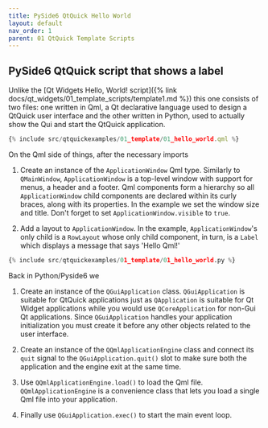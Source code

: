 ```yaml
---
title: PySide6 QtQuick Hello World
layout: default
nav_order: 1
parent: 01 QtQuick Template Scripts
---
```


## PySide6 QtQuick script that shows a label

Unlike the [Qt Widgets Hello, World! script]({% link docs/qt_widgets/01_template_scripts/template1.md %}) this one consists of two files: one written in Qml, a Qt declarative language used to design a QtQuick user interface and the other written in Python, used to actually show the Qui and start the QtQuick application.

```qml
{% include src/qtquickexamples/01_template/01_hello_world.qml %}
```

On the Qml side of things, after the necessary imports

1. Create an instance of the `ApplicationWindow` Qml type. Similarly to `QMainWindow`, `ApplicationWindow` is a top-level window with support for menus, a header and a footer. Qml components form a hierarchy so all `ApplicationWindow` child components are declared within its curly braces, along with its properties. In the example we set the window size and title. Don't forget to set `ApplicationWindow.visible` to `true`.

2. Add a layout to `ApplicationWindow`. In the example, `ApplicationWindow`'s only child is a `RowLayout` whose only child component, in turn, is a `Label` which displays a message that says 'Hello Qml!'

```python
{% include src/qtquickexamples/01_template/01_hello_world.py %}
```


Back in Python/Pyside6 we

1. Create an instance of the `QGuiApplication` class. `QGuiApplication` is suitable for QtQuick applications just as `QApplication` is suitable for Qt Widget applications while you would use `QCoreApplication` for non-Gui Qt applications. Since `QGuiApplication` handles your application initialization you must create it before any other objects related to the user interface.

2. Create an instance of the `QQmlApplicationEngine` class and connect its `quit` signal to the `QGuiApplication.quit()` slot to make sure both the application and the engine exit at the same time.

3. Use `QQmlApplicationEngine.load()` to load the Qml file. `QQmlApplicationEngine` is a convenience class that lets you load a single Qml file into your application.

4. Finally use `QGuiApplication.exec()` to start the main event loop.